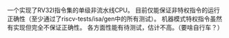 一个实现了RV32I指令集的单级非流水线CPU。
目前仅能保证非特权指令的运行正确性（至少通过了riscv-tests/isa/gen中的所有测试）。
机器模式特权指令虽然有实现但完全不保证正确性。
各方面性能有待测试，估计不高。（要啥自行车？）
